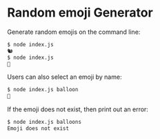 # Random emoji Generator
Generate random emojis on the command line:

```bash
$ node index.js
🐿
$ node index.js
🙈
```

Users can also select an emoji by name:

```bash
$ node index.js balloon
🎈
```

If the emoji does not exist, then print out an error:

```bash
$ node index.js balloons
Emoji does not exist
```

